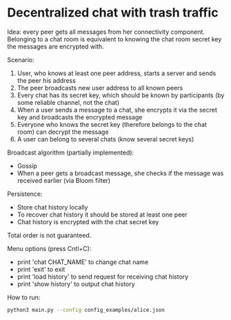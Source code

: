 # Decentralized chat with trash traffic

Idea: every peer gets all messages from her connectivity component.
Belonging to a chat room is equivalent to knowing the chat room secret key the messages are encrypted with.

Scenario: 
1. User, who knows at least one peer address, starts a server and sends the peer his address
2. The peer broadcasts new user address to all known peers
3. Every chat has its secret key, which should be known by participants (by some reliable channel, not the chat)
4. When a user sends a message to a chat, she encrypts it via the secret key and broadcasts the encrypted message
5. Everyone who knows the secret key (therefore belongs to the chat room) can decrypt the message
6. A user can belong to several chats (know several secret keys)

Broadcast algorithm (partially implemented):
- Gossip
- When a peer gets a broadcast message, she checks if the message was received earlier (via Bloom filter)

Persistence:
- Store chat history locally
- To recover chat history it should be stored at least one peer
- Chat history is encrypted with the chat secret key

Total order is not guaranteed.

Menu options (press Cntl+C):
- print 'chat CHAT_NAME' to change chat name
- print 'exit' to exit
- print 'load history' to send request for receiving chat history
- print 'show history' to output chat history

How to run:
```bash
python3 main.py --config config_examples/alice.json
```